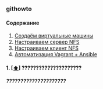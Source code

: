 ### githowto

#### <a name='toc'>Содержание</a>
1. [Создаём виртуальные машины](#create_vm)
2. [Настраиваем сервер NFS](#setting_server)
3. [Настраиваем клиент NFS](#setting_client)
4. [Автоматизация Vagrant + Ansible](#creating_automated)

#### 1. [[⬆]](#toc) <a name='create_vm'>?????????????????????</a>

##### ?????????????????????
